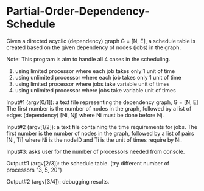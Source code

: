 # Partial-Order-Dependency-Schedule
Given a directed acyclic (dependency) graph G = [N, E], a schedule table is created based on the given dependency of nodes (jobs) in the graph. 

Note: This program is aim to handle all 4 cases in the scheduling.
1. using limited processor where each job takes only 1 unit of time
2. using unlimited processor where each job takes only 1 unit of time
3. using limited processor where jobs take variable unit of times
4. using unlimited processor where jobs take variable unit of times

Input#1 (argv[0/1]): a text file representing the dependency graph, G = [N, E]
The first number is the number of nodes in the graph, followed by a list of edges (dependency) [Ni, Nj] where Ni must be done before Nj.

Input#2 (argv[1/2]): a text file containing the time requirements for jobs.
The first number is the number of nodes in the graph, followed by a list of pairs [Ni, Ti] where Ni is the nodeID and Ti is the unit of times require by Ni.

Input#3: asks user for the number of processors needed from console.

Output#1 (argv[2/3]): the schedule table. (try different number of processors "3, 5, 20")

Output#2 (argv[3/4]): debugging results.
